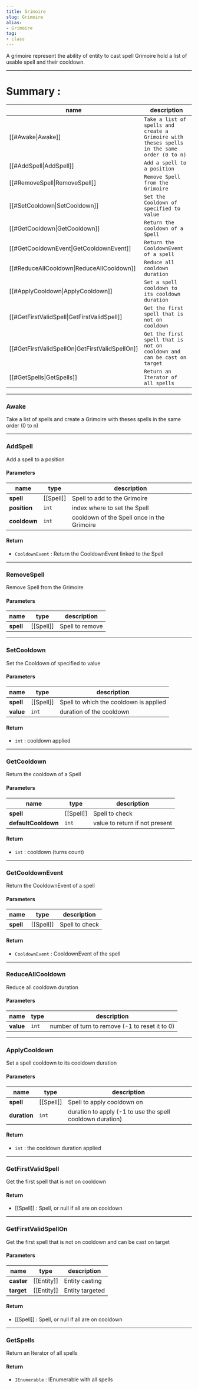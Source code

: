 ```yaml
---
title: Grimoire
slug: Grimoire
alias: 
- Grimoire
tag: 
- class
---
```

A grimoire represent the ability of entity to cast spell
Grimoire hold a list of usable spell and their cooldown.

---
# Summary :
name|description
----|----
[[#Awake\|Awake]] | `Take a list of spells and create a Grimoire with theses spells in the same order (0 to n)`
[[#AddSpell\|AddSpell]] | `Add a spell to a position`
[[#RemoveSpell\|RemoveSpell]] | `Remove Spell from the Grimoire`
[[#SetCooldown\|SetCooldown]] | `Set the Cooldown of specified to value`
[[#GetCooldown\|GetCooldown]] | `Return the cooldown of a Spell`
[[#GetCooldownEvent\|GetCooldownEvent]] | `Return the CooldownEvent of a spell`
[[#ReduceAllCooldown\|ReduceAllCooldown]] | `Reduce all cooldown duration`
[[#ApplyCooldown\|ApplyCooldown]] | `Set a spell cooldown to its cooldown duration`
[[#GetFirstValidSpell\|GetFirstValidSpell]] | `Get the first spell that is not on cooldown`
[[#GetFirstValidSpellOn\|GetFirstValidSpellOn]] | `Get the first spell that is not on cooldown and can be cast on target`
[[#GetSpells\|GetSpells]] | `Return an Iterator of all spells`

---
### Awake
Take a list of spells and create a Grimoire with theses spells in the same order (0 to n)

---
### AddSpell
Add a spell to a position

#### Parameters
name|type|description
-----|-----|-----
**spell**|[[Spell]]|Spell to add to the Grimoire
**position**|`int`|index where to set the Spell
**cooldown**|`int`|cooldown of the Spell once in the Grimoire

#### Return
- `CooldownEvent` : Return the CooldownEvent linked to the Spell

---
### RemoveSpell
Remove Spell from the Grimoire

#### Parameters
name|type|description
-----|-----|-----
**spell**|[[Spell]]|Spell to remove

---
### SetCooldown
Set the Cooldown of specified to value

#### Parameters
name|type|description
-----|-----|-----
**spell**|[[Spell]]|Spell to which the cooldown is applied
**value**|`int`|duration of the cooldown

#### Return
- `int` : cooldown applied

---
### GetCooldown
Return the cooldown of a Spell

#### Parameters
name|type|description
-----|-----|-----
**spell**|[[Spell]]|Spell to check
**defaultCooldown**|`int`|value to return if not present

#### Return
- `int` : cooldown (turns count)

---
### GetCooldownEvent
Return the CooldownEvent of a spell

#### Parameters
name|type|description
-----|-----|-----
**spell**|[[Spell]]|Spell to check

#### Return
- `CooldownEvent` : CooldownEvent of the spell

---
### ReduceAllCooldown
Reduce all cooldown duration

#### Parameters
name|type|description
-----|-----|-----
**value**|`int`|number of turn to remove (-1 to reset it to 0)

---
### ApplyCooldown
Set a spell cooldown to its cooldown duration

#### Parameters
name|type|description
-----|-----|-----
**spell**|[[Spell]]|Spell to apply cooldown on
**duration**|`int`|duration to apply (-1 to use the spell cooldown duration)

#### Return
- `int` : the cooldown duration applied

---
### GetFirstValidSpell
Get the first spell that is not on cooldown

#### Return
- [[Spell]] : Spell, or null if all are on cooldown

---
### GetFirstValidSpellOn
Get the first spell that is not on cooldown and can be cast on target

#### Parameters
name|type|description
-----|-----|-----
**caster**|[[Entity]]|Entity casting
**target**|[[Entity]]|Entity targeted

#### Return
- [[Spell]] : Spell, or null if all are on cooldown

---
### GetSpells
Return an Iterator of all spells

#### Return
- `IEnumerable` : IEnumerable with all spells
